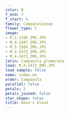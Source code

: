 ```yaml
---
color: B
f_end: 7
f_start: 6
family: Campanulaceae
flower_type: C
image:
- M_2-1295_IMG.JPG
- M_4-1447_IMG.JPG
- M_5-1566_IMG.JPG
- M_4-2472_IMG.JPG
- M_4-2473_IMG.JPG
latin: Campanula glomerata
lead: M_4-2472_IMG.JPG
lead_sample: false
name: index.en
order: Campanula
parallel: false
petals: 5
petals_joined: false
star_shape: false
title: Dane's blood
---
```

